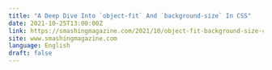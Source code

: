 ```yaml
---
title: "A Deep Dive Into `object-fit` And `background-size` In CSS"
date: 2021-10-25T13:00:00Z
link: https://smashingmagazine.com/2021/10/object-fit-background-size-css/?utm_medium=RSS&utm_source=news.12bit.vn
site: www.smashingmagazine.com
language: English
draft: false
---
```


